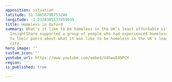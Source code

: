 ```yaml
---
apposition: situation
latitude: 51.74656796753246
longitude: -1.2328385577459935
title: Homeless in Oxford
summary: What's it like to be homeless in the UK's least affordable city? In 2015,
  InsightShare supported a group of people who had experienced homelessness to talk
  to their peers about what it was like to be homeless in the UK's least affordable
  city.
hero_image: ''
custom_icon: ''
youtube_url: https://www.youtube.com/embed/V4hwuE4bPCY
region: ''
is_published: true

---
```

